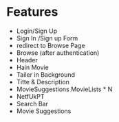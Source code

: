 # Features
- Login/Sign Up
- Sign In /Sign up Form
- redirect to Browse Page
- Browse (after authentication)
- Header
- Hain Movie
- Tailer in Background
- Titte & Description
- MovieSuggestions
MovieLists * N
- NetfUkPT
- Search Bar
- Movie Suggestions